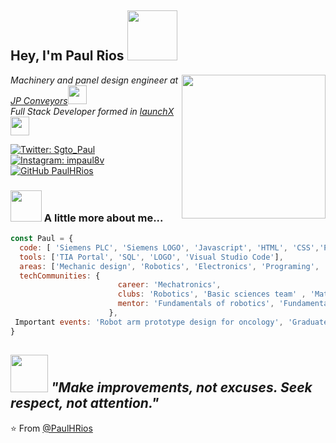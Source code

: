 <h2> Hey, I'm Paul Rios <img src="https://media.giphy.com/media/26xBwdIuRJiAIqHwA/giphy.gif" width="80"></h2>
<img align='right' src="#" width="230">

<p><em>Machinery and panel design engineer at <a href="https://www.jpconveyors.com.mx/">JP Conveyors</a><img src="https://media.giphy.com/media/WHZef2JRSDCxTeoYH1/giphy.gif" width="30"></br> Full Stack Developer formed in <a href="https://github.com/LaunchX-InnovaccionVirtual">launchX</a><img src="https://media.giphy.com/media/PmYFV3urYHA7y35cRQ/giphy.gif" width="30"> 
</em></p>

[![Twitter: Sgto_Paul](https://img.shields.io/twitter/follow/Sgto_Paul?style=social)](https://twitter.com/Sgto_Paul)
[![Instagram: impaul8v](https://img.shields.io/badge/impaul8-instagram-blueviolet?style=social&logo=instagram)](https://www.instagram.com/impaul8v/)
[![GitHub PaulHRios](https://img.shields.io/github/followers/PaulHRios?label=follow&style=social)](https://github.com/PaulHRios)

### <img src="https://media.giphy.com/media/Q40zmeFedhkbhISnwj/giphy.gif" width="50"> A little more about me...  

```javascript
const Paul = {
  code: [ 'Siemens PLC', 'Siemens LOGO', 'Javascript', 'HTML', 'CSS','Python', 'Java', 'C#'], 
  tools: ['TIA Portal', 'SQL', 'LOGO', 'Visual Studio Code'],
  areas: ['Mechanic design', 'Robotics', 'Electronics', 'Programing', 'Data',  '4.0 Industry'],
  techCommunities: {
                        career: 'Mechatronics',
                        clubs: 'Robotics', 'Basic sciences team' , 'Math Olympiad',
                        mentor: 'Fundamentals of robotics', 'Fundamentals of robotics'
                      },
 Important events: 'Robot arm prototype design for oncology', 'Graduated with honors'
}
```
<img src="https://media.giphy.com/media/XGCKeFFBJKU84OqAh9/giphy.gif" width="60"> <em><b> "Make improvements, not excuses. Seek respect, not attention."</b> </em>
---
⭐️ From [@PaulHRios](https://github.com/PaulHRios)
